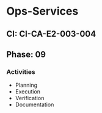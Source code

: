 # Ops-Services

## CI: CI-CA-E2-003-004
## Phase: 09

### Activities
- Planning
- Execution
- Verification
- Documentation
